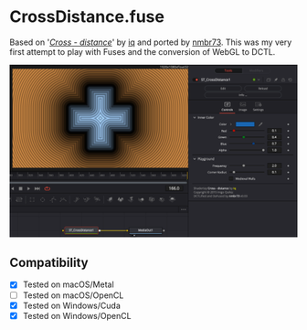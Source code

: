 CrossDistance.fuse
==================

Based on '_[Cross - distance](https://www.shadertoy.com/view/XtGfzw)_' by [iq](https://www.shadertoy.com/user/iq) and ported by [nmbr73](../../Site/Profiles/nmbr73.md). This was my very first attempt to play with Fuses and the conversion of WebGL to DCTL.

![screenshot](CrossDistance_screenshot.png "CrossDistance.fuse in DaVinci Resolve")

## Compatibility
- [x] Tested on macOS/Metal
- [ ] Tested on macOS/OpenCL
- [x] Tested on Windows/Cuda
- [x] Tested on Windows/OpenCL
